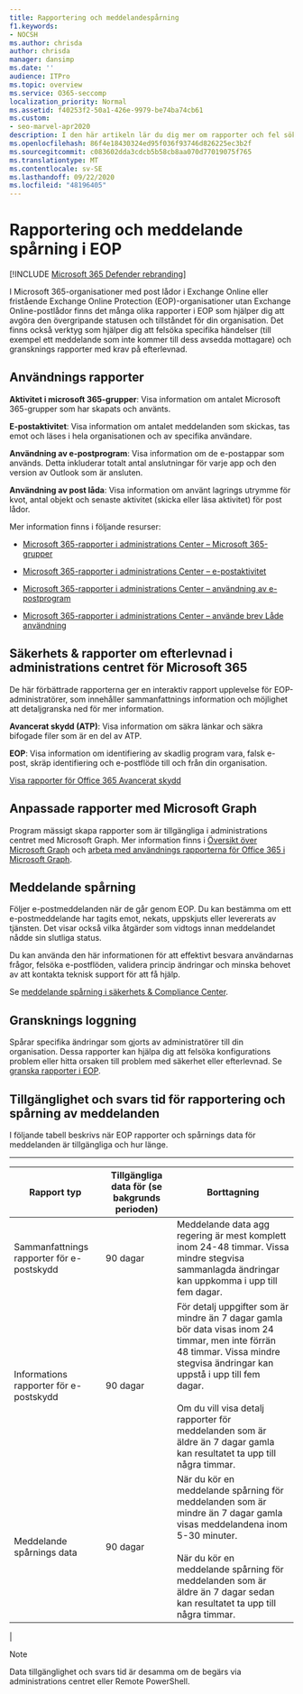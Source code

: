 ```yaml
---
title: Rapportering och meddelandespårning
f1.keywords:
- NOCSH
ms.author: chrisda
author: chrisda
manager: dansimp
ms.date: ''
audience: ITPro
ms.topic: overview
ms.service: O365-seccomp
localization_priority: Normal
ms.assetid: f40253f2-50a1-426e-9979-be74ba74cb61
ms.custom:
- seo-marvel-apr2020
description: I den här artikeln lär du dig mer om rapporter och fel söknings verktyg som är tillgängliga för Microsoft Exchange Online Protection (EOP)-administratörer.
ms.openlocfilehash: 86f4e18430324ed95f036f93746d826225ec3b2f
ms.sourcegitcommit: c083602dda3cdcb5b58cb8aa070d77019075f765
ms.translationtype: MT
ms.contentlocale: sv-SE
ms.lasthandoff: 09/22/2020
ms.locfileid: "48196405"
---
```

# <a name="reporting-and-message-trace-in-eop"></a>Rapportering och meddelande spårning i EOP

[!INCLUDE [Microsoft 365 Defender rebranding](../includes/microsoft-defender-for-office.md)]


I Microsoft 365-organisationer med post lådor i Exchange Online eller fristående Exchange Online Protection (EOP)-organisationer utan Exchange Online-postlådor finns det många olika rapporter i EOP som hjälper dig att avgöra den övergripande statusen och tillståndet för din organisation. Det finns också verktyg som hjälper dig att felsöka specifika händelser (till exempel ett meddelande som inte kommer till dess avsedda mottagare) och gransknings rapporter med krav på efterlevnad.

## <a name="usage-reports"></a>Användnings rapporter

**Aktivitet i microsoft 365-grupper**: Visa information om antalet Microsoft 365-grupper som har skapats och använts.

**E-postaktivitet**: Visa information om antalet meddelanden som skickas, tas emot och läses i hela organisationen och av specifika användare.

**Användning av e-postprogram**: Visa information om de e-postappar som används. Detta inkluderar totalt antal anslutningar för varje app och den version av Outlook som är ansluten.

**Användning av post låda**: Visa information om använt lagrings utrymme för kvot, antal objekt och senaste aktivitet (skicka eller läsa aktivitet) för post lådor.

Mer information finns i följande resurser:

- [Microsoft 365-rapporter i administrations Center – Microsoft 365-grupper](https://docs.microsoft.com/microsoft-365/admin/activity-reports/office-365-groups)

- [Microsoft 365-rapporter i administrations Center – e-postaktivitet](https://docs.microsoft.com/microsoft-365/admin/activity-reports/email-activity)

- [Microsoft 365-rapporter i administrations Center – användning av e-postprogram](https://docs.microsoft.com/microsoft-365/admin/activity-reports/email-apps-usage)

- [Microsoft 365-rapporter i administrations Center – använde brev Låde användning](https://docs.microsoft.com/microsoft-365/admin/activity-reports/mailbox-usage)

## <a name="security--compliance-reports-in-the-microsoft-365-admin-center"></a>Säkerhets & rapporter om efterlevnad i administrations centret för Microsoft 365

De här förbättrade rapporterna ger en interaktiv rapport upplevelse för EOP-administratörer, som innehåller sammanfattnings information och möjlighet att detaljgranska ned för mer information.

**Avancerat skydd (ATP)**: Visa information om säkra länkar och säkra bifogade filer som är en del av ATP.

**EOP**: Visa information om identifiering av skadlig program vara, falsk e-post, skräp identifiering och e-postflöde till och från din organisation.

[Visa rapporter för Office 365 Avancerat skydd](view-reports-for-atp.md)

## <a name="custom-reports-using-microsoft-graph"></a>Anpassade rapporter med Microsoft Graph

Program mässigt skapa rapporter som är tillgängliga i administrations centret med Microsoft Graph. Mer information finns i [Översikt över Microsoft Graph](https://docs.microsoft.com/graph/overview) och [arbeta med användnings rapporterna för Office 365 i Microsoft Graph](https://docs.microsoft.com/graph/api/resources/report).

## <a name="message-trace"></a>Meddelande spårning

Följer e-postmeddelanden när de går genom EOP. Du kan bestämma om ett e-postmeddelande har tagits emot, nekats, uppskjuts eller levererats av tjänsten. Det visar också vilka åtgärder som vidtogs innan meddelandet nådde sin slutliga status.

Du kan använda den här informationen för att effektivt besvara användarnas frågor, felsöka e-postflöden, validera princip ändringar och minska behovet av att kontakta teknisk support för att få hjälp.

Se [meddelande spårning i säkerhets & Compliance Center](message-trace-scc.md).

## <a name="audit-logging"></a>Gransknings loggning

Spårar specifika ändringar som gjorts av administratörer till din organisation. Dessa rapporter kan hjälpa dig att felsöka konfigurations problem eller hitta orsaken till problem med säkerhet eller efterlevnad. Se [granska rapporter i EOP](auditing-reports-in-eop.md).

## <a name="reporting-and-message-trace-data-availability-and-latency"></a>Tillgänglighet och svars tid för rapportering och spårning av meddelanden

I följande tabell beskrivs när EOP rapporter och spårnings data för meddelanden är tillgängliga och hur länge.

****

|Rapport typ|Tillgängliga data för (se bakgrunds perioden)|Borttagning|
|---|---|---|
|Sammanfattnings rapporter för e-postskydd|90 dagar|Meddelande data agg regering är mest komplett inom 24-48 timmar. Vissa mindre stegvisa sammanlagda ändringar kan uppkomma i upp till fem dagar.|
|Informations rapporter för e-postskydd|90 dagar|För detalj uppgifter som är mindre än 7 dagar gamla bör data visas inom 24 timmar, men inte förrän 48 timmar. Vissa mindre stegvisa ändringar kan uppstå i upp till fem dagar. <br/><br/> Om du vill visa detalj rapporter för meddelanden som är äldre än 7 dagar gamla kan resultatet ta upp till några timmar.|
|Meddelande spårnings data|90 dagar|När du kör en meddelande spårning för meddelanden som är mindre än 7 dagar gamla visas meddelandena inom 5-30 minuter.<br/><br/> När du kör en meddelande spårning för meddelanden som är äldre än 7 dagar sedan kan resultatet ta upp till några timmar.|
|

> [!NOTE]
> Data tillgänglighet och svars tid är desamma om de begärs via administrations centret eller Remote PowerShell.
